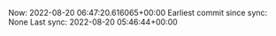Now: 2022-08-20 06:47:20.616065+00:00 Earliest commit since sync: None Last sync: 2022-08-20 05:46:44+00:00
